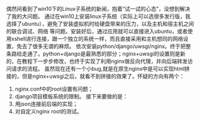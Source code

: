 偶然间看到了win10下的Linux子系统的新闻，抱着“试一试的心态”，没想到解决了我的大问题。
通过在win10上安装linux子系统（实际上可以选很多发行版，我选择了ubuntu），避免了安装虚拟机时给硬盘带来的压力，以及主机和宿主机之间的联合调试、网络 等问题。安装好后，通过应用就可以直接进入ubuntu，或者使用xshell进行连接，跟一个独立的系统一样，而且直接采用和主机想同的网络设置，免去了很多无谓的麻烦。
依次安装python/django/uwsgi/nginx。终于把整条路给走通了。python+django是最熟悉的部分；nginx+uwsgi的设置则是新的，在教程下一步步修改，也终于实现了利用nginx做反向代理，并向后端转发访问请求的流程。
虽然现在还有一个小bug,就是在原生nginx中是可以实现html拼接的，但是nginx+uwsgi之后，就看不到拼接的效果了。怀疑的方向有两个：
1. nginx.conf中的root设置有问题；
2. django项目模板系统的限制。
接下来要做的是：
1. 用json连接前后端的实现；
2. 对自定义nginx root的测试。
